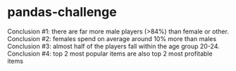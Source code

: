 # pandas-challenge
Conclusion #1: there are far more male players (>84%) than female or other.
Conclusion #2: females spend on average around 10% more than males
Conclusion #3: almost half of the players fall within the age group 20-24.
Conclusion #4: top 2 most popular items are also top 2 most profitable items
